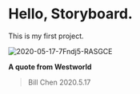 # Hello, Storyboard.

This is my first project.

![2020-05-17-7Fndj5-RASGCE](https://billc.oss-cn-shanghai.aliyuncs.com/img/2020-05-17-7Fndj5-RASGCE.png)

**A quote from Westworld**

> Bill Chen
> 2020.5.17
